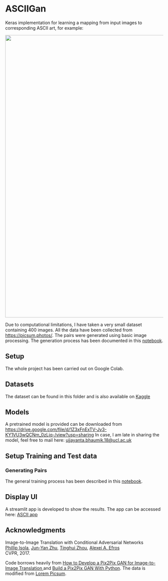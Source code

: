 # ASCIIGan

Keras implementation for learning a mapping from input images to corresponding ASCII art, for example:

<img src="sampleImage.jpg" width="900px"/>

Due to computational limitations, I have taken a very small dataset containing 400 images. All the data have been collected from https://picsum.photos/. The pairs were generated using basic image processing. The generation process has been documented in this [notebook](https://github.com/jojo96/ASCIIGan/blob/main/notebooks/AsciiTrainingDataGen.ipynb).

## Setup

The whole project has been carried out on Google Colab.


## Datasets
The dataset can be found in this folder and is also available on [Kaggle](https://www.kaggle.com/jojo096/imagetoasciiart)

## Models
A pretrained model is provided can be downloaded from https://drive.google.com/file/d/1Z3xFnExTV-Jv3-KY1VU3wQCNm_0zLjq-/view?usp=sharing
In case, I am late in sharing the model, feel free to mail here: ujjayanta.bhaumik.18@ucl.ac.uk

## Setup Training and Test data
### Generating Pairs
The general training process has been described in this [notebook](https://github.com/jojo96/ASCIIGan/blob/main/notebooks/TrainingASCIIGan.ipynb).


## Display UI
A streamlit app is developed to show the results. The app can be accessed here: [ASCII app](https://share.streamlit.io/jojo96/asciigan/main/asciiGan.py)


## Acknowledgments

Image-to-Image Translation with Conditional Adversarial Networks  
 [Phillip Isola](http://web.mit.edu/phillipi/), [Jun-Yan Zhu](https://www.cs.cmu.edu/~junyanz/), [Tinghui Zhou](https://people.eecs.berkeley.edu/~tinghuiz/), [Alexei A. Efros](https://people.eecs.berkeley.edu/~efros/)   
 CVPR, 2017.

Code borrows heavily from [How to Develop a Pix2Pix GAN for Image-to-Image Translation
](https://machinelearningmastery.com/how-to-develop-a-pix2pix-gan-for-image-to-image-translation/) and [Build a Pix2Pix GAN With Python](https://medium.com/swlh/build-a-pix2pix-gan-with-python-6db841b302c7). The data is modified from [Lorem Picsum](https://picsum.photos/). 
